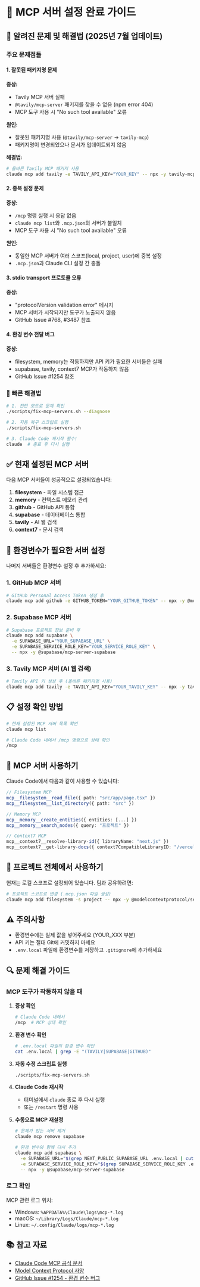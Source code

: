 # 🔧 MCP 서버 설정 완료 가이드

## 🚨 알려진 문제 및 해결법 (2025년 7월 업데이트)

### 주요 문제점들

#### 1. 잘못된 패키지명 문제
**증상:**
- Tavily MCP 서버 실패
- `@tavily/mcp-server` 패키지를 찾을 수 없음 (npm error 404)
- MCP 도구 사용 시 "No such tool available" 오류

**원인:**
- 잘못된 패키지명 사용 (`@tavily/mcp-server` → `tavily-mcp`)
- 패키지명이 변경되었으나 문서가 업데이트되지 않음

**해결법:**
```bash
# 올바른 Tavily MCP 패키지 사용
claude mcp add tavily -e TAVILY_API_KEY="YOUR_KEY" -- npx -y tavily-mcp
```

#### 2. 중복 설정 문제
**증상:**
- `/mcp` 명령 실행 시 응답 없음
- `claude mcp list`와 `.mcp.json`의 서버가 불일치
- MCP 도구 사용 시 "No such tool available" 오류

**원인:**
- 동일한 MCP 서버가 여러 스코프(local, project, user)에 중복 설정
- `.mcp.json`과 Claude CLI 설정 간 충돌

#### 3. stdio transport 프로토콜 오류
**증상:**
- "protocolVersion validation error" 메시지
- MCP 서버가 시작되지만 도구가 노출되지 않음
- GitHub Issue #768, #3487 참조

#### 4. 환경 변수 전달 버그
**증상:**
- filesystem, memory는 작동하지만 API 키가 필요한 서버들은 실패
- supabase, tavily, context7 MCP가 작동하지 않음
- GitHub Issue #1254 참조

### 🚀 빠른 해결법

```bash
# 1. 진단 모드로 문제 확인
./scripts/fix-mcp-servers.sh --diagnose

# 2. 자동 복구 스크립트 실행
./scripts/fix-mcp-servers.sh

# 3. Claude Code 재시작 필수!
claude  # 종료 후 다시 실행
```

## ✅ 현재 설정된 MCP 서버

다음 MCP 서버들이 성공적으로 설정되었습니다:

1. **filesystem** - 파일 시스템 접근
2. **memory** - 컨텍스트 메모리 관리
3. **github** - GitHub API 통합
4. **supabase** - 데이터베이스 통합
5. **tavily** - AI 웹 검색
6. **context7** - 문서 검색

## 🔑 환경변수가 필요한 서버 설정

나머지 서버들은 환경변수 설정 후 추가하세요:

### 1. GitHub MCP 서버

```bash
# GitHub Personal Access Token 생성 후
claude mcp add github -e GITHUB_TOKEN="YOUR_GITHUB_TOKEN" -- npx -y @modelcontextprotocol/server-github
```

### 2. Supabase MCP 서버

```bash
# Supabase 프로젝트 정보 준비 후
claude mcp add supabase \
  -e SUPABASE_URL="YOUR_SUPABASE_URL" \
  -e SUPABASE_SERVICE_ROLE_KEY="YOUR_SERVICE_ROLE_KEY" \
  -- npx -y @supabase/mcp-server-supabase
```

### 3. Tavily MCP 서버 (AI 웹 검색)

```bash
# Tavily API 키 생성 후 (올바른 패키지명 사용)
claude mcp add tavily -e TAVILY_API_KEY="YOUR_TAVILY_KEY" -- npx -y tavily-mcp
```

## 📋 설정 확인 방법

```bash
# 현재 설정된 MCP 서버 목록 확인
claude mcp list

# Claude Code 내에서 /mcp 명령으로 상태 확인
/mcp
```

## 🚀 MCP 서버 사용하기

Claude Code에서 다음과 같이 사용할 수 있습니다:

```typescript
// Filesystem MCP
mcp__filesystem__read_file({ path: "src/app/page.tsx" })
mcp__filesystem__list_directory({ path: "src" })

// Memory MCP
mcp__memory__create_entities({ entities: [...] })
mcp__memory__search_nodes({ query: "프로젝트" })

// Context7 MCP
mcp__context7__resolve-library-id({ libraryName: "next.js" })
mcp__context7__get-library-docs({ context7CompatibleLibraryID: "/vercel/next.js" })
```

## 🔄 프로젝트 전체에서 사용하기

현재는 로컬 스코프로 설정되어 있습니다. 팀과 공유하려면:

```bash
# 프로젝트 스코프로 변경 (.mcp.json 파일 생성)
claude mcp add filesystem -s project -- npx -y @modelcontextprotocol/server-filesystem .
```

## ⚠️ 주의사항

- 환경변수에는 실제 값을 넣어주세요 (YOUR_XXX 부분)
- API 키는 절대 Git에 커밋하지 마세요
- `.env.local` 파일에 환경변수를 저장하고 `.gitignore`에 추가하세요

## 🔍 문제 해결 가이드

### MCP 도구가 작동하지 않을 때

1. **증상 확인**
   ```bash
   # Claude Code 내에서
   /mcp  # MCP 상태 확인
   ```

2. **환경 변수 확인**
   ```bash
   # .env.local 파일의 환경 변수 확인
   cat .env.local | grep -E "(TAVILY|SUPABASE|GITHUB)"
   ```

3. **자동 수정 스크립트 실행**
   ```bash
   ./scripts/fix-mcp-servers.sh
   ```

4. **Claude Code 재시작**
   - 터미널에서 `claude` 종료 후 다시 실행
   - 또는 `/restart` 명령 사용

5. **수동으로 MCP 재설정**
   ```bash
   # 문제가 있는 서버 제거
   claude mcp remove supabase
   
   # 환경 변수와 함께 다시 추가
   claude mcp add supabase \
     -e SUPABASE_URL="$(grep NEXT_PUBLIC_SUPABASE_URL .env.local | cut -d'=' -f2)" \
     -e SUPABASE_SERVICE_ROLE_KEY="$(grep SUPABASE_SERVICE_ROLE_KEY .env.local | cut -d'=' -f2)" \
     -- npx -y @supabase/mcp-server-supabase
   ```

### 로그 확인

MCP 관련 로그 위치:
- Windows: `%APPDATA%\Claude\logs\mcp-*.log`
- macOS: `~/Library/Logs/Claude/mcp-*.log`
- Linux: `~/.config/Claude/logs/mcp-*.log`

## 📚 참고 자료

- [Claude Code MCP 공식 문서](https://docs.anthropic.com/en/docs/claude-code/mcp)
- [Model Context Protocol 사양](https://modelcontextprotocol.io/)
- [GitHub Issue #1254 - 환경 변수 버그](https://github.com/anthropics/claude-code/issues/1254)